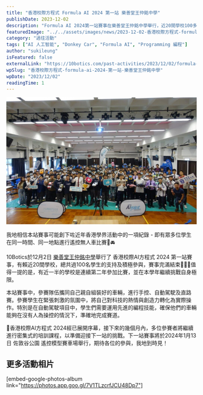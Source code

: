 ```yaml
---
title: "香港校際方程式 Formula AI 2024 第一站 樂善堂王仲銘中學"
publishDate: 2023-12-02
description: "Formula AI 2024第一站賽事在樂善堂王仲銘中學舉行，近20間學校100多名學生參與手控、自動駕駛及直路賽，展現編程技能和科技熱情，創下學界活動紀錄。"
featuredImage: "../../assets/images/news/2023-12-02-香港校際方程式-formula-ai-2024-第一站-樂善堂王仲銘中學/image1.jpg"
category: "過往活動"
tags: ["AI 人工智能", "Donkey Car", "Formula AI", "Programming 編程"]
author: "sukileung"
isFeatured: false
externalLink: "https://10botics.com/past-activities/2023/12/02/formula-ai-2024-1st-wcmss/"
wpSlug: "香港校際方程式-formula-ai-2024-第一站-樂善堂王仲銘中學"
wpDate: "2023/12/02"
readingTime: 1
---
```


![](../../assets/images/news/2023-12-02-香港校際方程式-formula-ai-2024-第一站-樂善堂王仲銘中學/image2.jpg)

我地相信本站賽事可能創下咗近年香港學界活動中的一項紀錄 - 即有眾多位學生在同一時間、同一地點進行遙控無人車比賽🧐🚘

10Botics於12月2日 [樂善堂王仲銘中學](https://www.wcmss.edu.hk/)舉行了 香港校際AI方程式 2024 第一站賽事，有賴近20間學校，總共過100名學生的支持及積極參與，賽事完滿結束🌟🌟🌟值得一提的是，有近一半的學校是連續第二年參加比賽，並在本學年繼續挑戰自身極限。

本站賽事中，參賽隊伍攜同自己親自組裝好的車輛，進行手控、自動駕駛及直路賽。參賽學生在緊張刺激的氛圍中，將自己對科技的熱情與創造力轉化為實際操作。特別是在自動駕駛項目中，學生們需要運用先進的編程技能，確保他們的車輛能夠在沒有人為操控的情況下，準確地完成賽道。

🎊香港校際AI方程式 2024經已展開序幕，接下來的幾個月內，多位參賽者將繼續進行密集式的培訓課程，以準備迎接下一站的挑戰。下一站賽事將於2024年1月13日 佐敦谷公園 遙控模型賽車場舉行，期待各位的參與，我地到時見！

## 更多活動相片

[embed-google-photos-album link="https://photos.app.goo.gl/7V1TLzcrfJCU48Dp7"]

